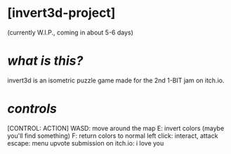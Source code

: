 # [invert3d-project]
(currently W.I.P., coming in about 5-6 days)

# _what is this?_
invert3d is an isometric puzzle game made for the 2nd 1-BIT jam on itch.io.

# _controls_
[CONTROL: ACTION]
WASD: move around the map
E: invert colors (maybe you'll find something)
F: return colors to normal
left click: interact, attack
escape: menu
upvote submission on itch.io: i love you
